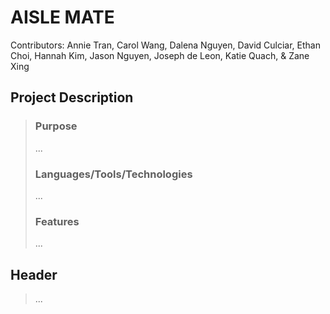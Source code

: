
# AISLE MATE
Contributors: Annie Tran, Carol Wang, Dalena Nguyen, David Culciar, Ethan Choi, Hannah Kim, Jason Nguyen, Joseph de Leon, Katie Quach, & Zane Xing
>
>  <!--
> \<[Jake Wang](https://github.com/DoubleClik)\> \<[Ashna Pradhan](https://github.com/ashnapradhan)\> \<[Chau Nguyen-Ho](https://github.com/ChauNguyenHo)\> \<[Joseph de Leon](https://github.com/jovialjoe)\>
> -->

## Project Description
 > ### Purpose
 > ...
 > ### Languages/Tools/Technologies
 > ...
 > ### Features
 > ...
## Header
> ...

<!-- 
### Navigation Diagram
![navigation diagram](https://github.com/cs100/final-project-hnguy480_jwang948_jdel238_aprad036/assets/162086940/a8bf4160-0270-4a1c-9356-4bee26420f42)
--> 



<!-- 2nd header type
### Header 2
-->

<!-- 
Our screen layout can be found [here](https://docs.google.com/presentation/d/1jLVSlqnUy78NUIknS1lVQYdCeTYLW93XvH4jcUJTIqY/edit?usp=sharing) . This screen layout consists of various screens that display various game results and help the user navigate the game. 
## Class Diagram
<img width="1000" alt="Screenshot 2024-06-07 at 3 29 24 AM" src="https://github.com/cs100/final-project-hnguy480_jwang948_jdel238_aprad036/assets/165941732/d0eb7db9-3cf8-44da-b2c5-c2d1d911e516">


**UML Class Diagram SOLID Principles**

**Player**:
Previously, the class “player” was a class “character” used as a template for four other classes that would behave differently. This prior implementation violates the LSP. This violation caused us to merge these classes into a single class and use a signal variable inside “player” to signal other classes to act differently and according to the chosen player class. This approach simplifies player and playable class data storage, which will help us code the interactions of this class to other classes.

**Prompter**:
This class was split from the “game” class. We used to have the “game” class issue prompts to the user, but that violated SRP. Therefore, we split them and “prompter” class stores and outputs all encounter prompts and user actions, while the “game” class runs those prompts from “prompter” and can simply run the game. This helps with coding because it helps to compartmentalize output aspects of the game away from the “game” class and increase code readability.

**fightSystem**:
Similar to “prompter” class’ reasoning. This class was split from the “game” class for violating SRP. The game class was previously planned to run all the in-game fight logic, but now that logic of damage calculation and that affecting enemy and player HP will be moved into the “fightSystem” class. This helps with coding because it helps to compartmentalize fighting aspects of the game away from the “game” class and increase code readability. Thus, we fulfill SRP as the responsibility of managing the turn-based fight is now within a separate class.

**Enemy**: 
Enemy used to be derived from a “character” class. However, because of our old implementation, “enemy” class violated LSP. There would be other derivatives from the “character” class that would work differently from “enemy,” so this was scrapped. Now enemy is a stand-alone class and this helps with coding because tying enemy to the “character” class used for players of the game caused confusion and lacked clarity. This will also allow for smoother interactions with other classes when aspects of the Enemy object need to be changed during a fight.
 
 ## Screenshots
 <img width="621" alt="input1" src="https://github.com/cs100/final-project-hnguy480_jwang948_jdel238_aprad036/assets/165941732/3824454a-fa93-4db7-b769-86d70968cf65">
 
 Get player's name
 
 <img width="392" alt="input2" src="https://github.com/cs100/final-project-hnguy480_jwang948_jdel238_aprad036/assets/165941732/e86e13f7-2c48-4f1d-b258-3c91edb2ee4e">

 Choose player class 
 
 <img width="864" alt="input3" src="https://github.com/cs100/final-project-hnguy480_jwang948_jdel238_aprad036/assets/165941732/804fb382-3fb2-4504-b11f-aef083e3da94">

 Choose fight path
 
 <img width="614" alt="input4" src="https://github.com/cs100/final-project-hnguy480_jwang948_jdel238_aprad036/assets/165941732/0f60b676-7b0d-4b9d-b3dd-9473c02ecb03">

 Choose attack move
 
 <img width="591" alt="input5" src="https://github.com/cs100/final-project-hnguy480_jwang948_jdel238_aprad036/assets/165941732/df30d89a-caa2-4bf7-b178-80c341e28ae8">

 Take damage from the fight
 
 <img width="597" alt="input6" src="https://github.com/cs100/final-project-hnguy480_jwang948_jdel238_aprad036/assets/165941732/3bec8c6f-4224-49c2-ab03-814a463c5207">

 Travel closer to the final boss
 
 <img width="1250" alt="input7" src="https://github.com/cs100/final-project-hnguy480_jwang948_jdel238_aprad036/assets/165941732/c7e9c4ae-659d-47c7-ac7a-e7c383428810">

Health encounter for a chance to upgrade HP
 
 <img width="1020" alt="input8" src="https://github.com/cs100/final-project-hnguy480_jwang948_jdel238_aprad036/assets/165941732/49f31ace-7181-40bc-a19f-b6e49bc3e602">

 Equipment encounter for a chance to upgrade ATK
 
 <img width="326" alt="death" src="https://github.com/cs100/final-project-hnguy480_jwang948_jdel238_aprad036/assets/165941732/d36800fc-5be6-428d-926d-72643c43f162">

 Message output when player dies
 
 <img width="567" alt="win" src="https://github.com/cs100/final-project-hnguy480_jwang948_jdel238_aprad036/assets/165941732/bc8ad785-df29-457c-9edf-80a563969206">

 Message output when player wins

 ## Installation/Usage
 > To play the game, follow the following installation and running instructions.
> 1. Clone this git repository.
> 2. Run `cmake . `.
> 3. Run `make`.
> 4. Run `./bin/play`.
> 5. Play! Input `1` or `2` when prompted with 2 choices.
> 6. To play again after winning or losing, repeat from step 4.
 ## Testing
 <img width="890" alt="Screenshot 2024-06-07 at 3 41 36 AM" src="https://github.com/cs100/final-project-hnguy480_jwang948_jdel238_aprad036/assets/165941732/1327d8e4-0f8a-4137-8b64-238921887e6d">
 
> Our project was tested through unit tests made with the help of the GTest library. GCov and LCov were used to check for code coverage by unit tests. Unit-testable classes passed testing if they passed all unit tests and had near 100% code coverage.
-->
